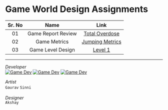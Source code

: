 # Game World Design Assignments

|Sr. No|Name|Link|
|:----:|:--:|:--:|
|01|Game Report Review|[Total Overdose](https://ysd98.github.io/Cinco_Amigos/Assignment01/TotalOverdose.pdf)|
|02|Game Metrics|[Jumping Metrics](https://ysd98.github.io/Cinco_Amigos/Assignment02/index.html)|
|03|Game Level Design|[Level 1](https://ysd98.github.io/Cinco_Amigos/Assignment03/index.html)|
--------
*Developer* <br/>
[![Game Dev](https://img.shields.io/badge/Yash_Dushettiwar-red)](https://in.linkedin.com/in/yash-dushettiwar)
[![Game Dev](https://img.shields.io/badge/Agnijeet_Choudhary-yellowgreen)]()
[![Game Dev](https://img.shields.io/badge/Vinay_Panchal-blue)]()

*Artist* <br/> `Gaurav` `Sinni` <br/> <br/>
*Designer* <br/> `Akshay`



